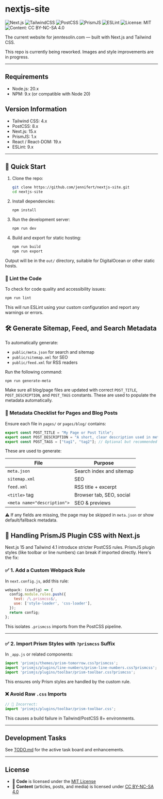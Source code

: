# nextjs-site

![Next.js](https://img.shields.io/badge/Next.js-15-black?logo=nextdotjs)
![TailwindCSS](https://img.shields.io/badge/Tailwind_CSS-4-blue?logo=tailwindcss&logoColor=white)
![PostCSS](https://img.shields.io/badge/PostCSS-8-dd3a0a?logo=postcss&logoColor=white)
![PrismJS](https://img.shields.io/badge/PrismJS-1.x-%23734f96?logo=prism&logoColor=white)
![ESLint](https://img.shields.io/badge/ESLint-9-purple?logo=eslint)
![License: MIT](https://img.shields.io/badge/License-MIT-yellow.svg)
![Content: CC BY-NC-SA 4.0](https://img.shields.io/badge/Content-License--CC_BY--NC--SA_4.0-lightgrey)

The current website for jenntesolin.com — built with Next.js and Tailwind CSS.

This repo is currently being reworked. Images and style improvements are in progress.

---

## Requirements

- Node.js: 20.x
- NPM: 9.x (or compatible with Node 20)

## Version Information

- Tailwind CSS: 4.x
- PostCSS: 8.x
- Next.js: 15.x
- PrismJS: 1.x
- React / React-DOM: 19.x
- ESLint: 9.x

---

## 🚀 Quick Start

1. Clone the repo:
   ```bash
   git clone https://github.com/jennifert/nextjs-site.git
   cd nextjs-site
   ```

2. Install dependencies:
   ```bash
   npm install
   ```

3. Run the development server:
   ```bash
   npm run dev
   ```

4. Build and export for static hosting:
   ```bash
   npm run build
   npm run export
   ```

Output will be in the `out/` directory, suitable for DigitalOcean or other static hosts.

### 🧪 Lint the Code

To check for code quality and accessibility issues:

```bash
npm run lint
```

This will run ESLint using your custom configuration and report any warnings or errors.


## 🛠 Generate Sitemap, Feed, and Search Metadata

To automatically generate:

- `public/meta.json` for search and sitemap
- `public/sitemap.xml` for SEO
- `public/feed.xml` for RSS readers

Run the following command:

```bash
npm run generate-meta
```

Make sure all blog/page files are updated with correct `POST_TITLE`, `POST_DESCRIPTION`, and `POST_TAGS` constants. These are used to populate the metadata automatically.



### 🧾 Metadata Checklist for Pages and Blog Posts

Ensure each file in `pages/` or `pages/blog/` contains:

```js
export const POST_TITLE = "My Page or Post Title";
export const POST_DESCRIPTION = "A short, clear description used in meta tags and search.";
export const POST_TAGS = ["tag1", "tag2"]; // Optional but recommended
```

These are used to generate:

| File            | Purpose                    |
|-----------------|----------------------------|
| `meta.json`     | Search index and sitemap   |
| `sitemap.xml`   | SEO                        |
| `feed.xml`      | RSS title + excerpt        |
| `<title>` tag   | Browser tab, SEO, social   |
| `<meta name="description">` | SEO & previews |

⚠ If any fields are missing, the page may be skipped in `meta.json` or show default/fallback metadata.


## 📎 Handling PrismJS Plugin CSS with Next.js

Next.js 15 and Tailwind 4.1 introduce stricter PostCSS rules. PrismJS plugin styles (like toolbar or line numbers) can break if imported directly. Here's the fix:

### ✅ 1. Add a Custom Webpack Rule

In `next.config.js`, add this rule:

```js
webpack: (config) => {
  config.module.rules.push({
    test: /\.prismcss$/,
    use: ['style-loader', 'css-loader'],
  });
  return config;
};
```

This isolates `.prismcss` imports from the PostCSS pipeline.

---

### ✅ 2. Import Prism Styles with `?prismcss` Suffix

In `_app.js` or related components:

```js
import 'prismjs/themes/prism-tomorrow.css?prismcss';
import 'prismjs/plugins/line-numbers/prism-line-numbers.css?prismcss';
import 'prismjs/plugins/toolbar/prism-toolbar.css?prismcss';
```

This ensures only Prism styles are handled by the custom rule.

### ❌ Avoid Raw `.css` Imports

```js
// 🚫 Incorrect:
import 'prismjs/plugins/toolbar/prism-toolbar.css';
```

This causes a build failure in Tailwind/PostCSS 8+ environments.

---

## Development Tasks

See [TODO.md](./TODO.md) for the active task board and enhancements.

---

## License

- 📄 **Code** is licensed under the [MIT License](./LICENSE)
- 📝 **Content** (articles, posts, and media) is licensed under [CC BY-NC-SA 4.0](./LICENSE-CONTENT)
